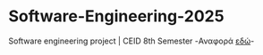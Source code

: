 # Software-Engineering-2025
Software engineering project | CEID 8th Semester
-Αναφορά <a href="https://docs.google.com/document/d/1GIueXsGG9jHOK8ToCkfnSrbVSKL-PSr-9FFyE4INv_4/edit?usp=sharing">εδώ</a>-

